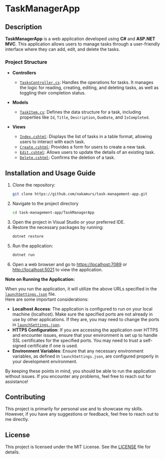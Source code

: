# TaskManagerApp

## Description
**TaskManagerApp** is a web application developed using **C#** and **ASP.NET MVC**. This application allows users to manage tasks through a user-friendly interface where they can add, edit, and delete the tasks.

### Project Structure
- **Controllers**
  - [`TasksController.cs`](TaskManagerApp/Controllers/TasksController.cs): Handles the operations for tasks. It manages the logic for reading, creating, editing, and deleting tasks, as well as toggling their completion status.

- **Models**
  - [`TaskItem.cs`](TaskManagerApp/Models/TaskItem.cs): Defines the data structure for a task, including properties like `Id`, `Title`, `Description`, `DueDate`, and `IsCompleted`.

- **Views**
  - [`Index.cshtml`](TaskManagerApp/Views/Tasks/Index.cshtml): Displays the list of tasks in a table format, allowing users to interact with each task.
  - [`Create.cshtml`](TaskManagerApp/Views/Tasks/Create.cshtml): Provides a form for users to create a new task.
  - [`Edit.cshtml`](TaskManagerApp/Views/Tasks/Edit.cshtml): Allows users to update the details of an existing task.
  - [`Delete.cshtml`](TaskManagerApp/Views/Tasks/Delete.cshtml): Confirms the deletion of a task.

## Installation and Usage Guide
1. Clone the repository:
   ```bash
   git clone https://github.com/nakamurs/task-management-app.git
2. Navigate to the project directory
   ```bash
   cd task-management-app/TaskManagerApp
3. Open the project in Visual Studio or your preferred IDE.
4. Restore the necessary packages by running:
   ```bash
   dotnet restore
5. Run the application:
   ```bash
   dotnet run
6. Open a web browser and go to <https://localhost:7089> or <http://localhost:5021> to view the application.

**Note on Running the Application:**

When you run the application, it will utilize the above URLs specified in the [`launchSettings.json`](TaskManagerApp/Properties/launchSettings.json) file.<br> 
Here are some important considerations:

  * **Localhost Access**: The application is configured to run on your local machine (localhost). Make sure the specified ports are not already in use by other applications. If they are, you may need to change the ports in [`launchSettings.json`](TaskManagerApp/Properties/launchSettings.json).
  * **HTTPS Configuration**: If you are accessing the application over HTTPS and encounter issues, ensure that your environment is set up to handle SSL certificates for the specified ports. You may need to trust a self-signed certificate if one is used.
  * **Environment Variables**: Ensure that any necessary environment variables, as defined in `launchSettings.json`, are configured properly in your development environment.

By keeping these points in mind, you should be able to run the application without issues. If you encounter any problems, feel free to reach out for assistance!

## Contributing
This project is primarily for personal use and to showcase my skills. However, if you have any suggestions or feedback, feel free to reach out to me directly.

## License
This project is licensed under the MIT License. See the [LICENSE](LICENSE) file for details.


